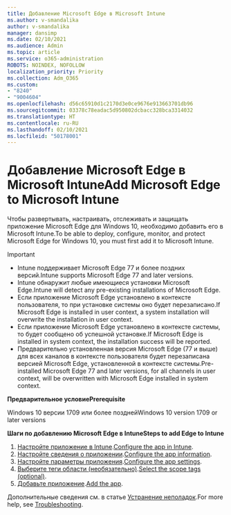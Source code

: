 ```yaml
---
title: Добавление Microsoft Edge в Microsoft Intune
ms.author: v-smandalika
author: v-smandalika
manager: dansimp
ms.date: 02/10/2021
ms.audience: Admin
ms.topic: article
ms.service: o365-administration
ROBOTS: NOINDEX, NOFOLLOW
localization_priority: Priority
ms.collection: Adm_O365
ms.custom:
- "8240"
- "9004604"
ms.openlocfilehash: d56c65910d1c2170d3e0ce9676e913663701db96
ms.sourcegitcommit: 03378c78eadac5d950802dcbacc328bca3314032
ms.translationtype: HT
ms.contentlocale: ru-RU
ms.lasthandoff: 02/10/2021
ms.locfileid: "50178001"
---
```

# <a name="add-microsoft-edge-to-microsoft-intune"></a><span data-ttu-id="568da-102">Добавление Microsoft Edge в Microsoft Intune</span><span class="sxs-lookup"><span data-stu-id="568da-102">Add Microsoft Edge to Microsoft Intune</span></span>

<span data-ttu-id="568da-103">Чтобы развертывать, настраивать, отслеживать и защищать приложение Microsoft Edge для Windows 10, необходимо добавить его в Microsoft Intune.</span><span class="sxs-lookup"><span data-stu-id="568da-103">To be able to deploy, configure, monitor, and protect Microsoft Edge for Windows 10, you must first add it to Microsoft Intune.</span></span>

> [!IMPORTANT]
- <span data-ttu-id="568da-104">Intune поддерживает Microsoft Edge 77 и более поздних версий.</span><span class="sxs-lookup"><span data-stu-id="568da-104">Intune supports Microsoft Edge 77 and later versions.</span></span>
- <span data-ttu-id="568da-105">Intune обнаружит любые имеющиеся установки Microsoft Edge.</span><span class="sxs-lookup"><span data-stu-id="568da-105">Intune will detect any pre-existing installations of Microsoft Edge.</span></span>
- <span data-ttu-id="568da-106">Если приложение Microsoft Edge установлено в контексте пользователя, то при установке системы оно будет перезаписано.</span><span class="sxs-lookup"><span data-stu-id="568da-106">If Microsoft Edge is installed in user context, a system installation will overwrite the installation in user context.</span></span>
- <span data-ttu-id="568da-107">Если приложение Microsoft Edge установлено в контексте системы, то будет сообщено об успешной установке.</span><span class="sxs-lookup"><span data-stu-id="568da-107">If Microsoft Edge is installed in system context, the installation success will be reported.</span></span>
- <span data-ttu-id="568da-108">Предварительно установленная версия Microsoft Edge (77 и выше) для всех каналов в контексте пользователя будет перезаписана версией Microsoft Edge, установленной в контексте системы.</span><span class="sxs-lookup"><span data-stu-id="568da-108">Pre-installed Microsoft Edge 77 and later versions, for all channels in user context, will be overwritten with Microsoft Edge installed in system context.</span></span>

<span data-ttu-id="568da-109">**Предварительное условие**</span><span class="sxs-lookup"><span data-stu-id="568da-109">**Prerequisite**</span></span>

<span data-ttu-id="568da-110">Windows 10 версии 1709 или более поздней</span><span class="sxs-lookup"><span data-stu-id="568da-110">Windows 10 version 1709 or later versions</span></span>

<span data-ttu-id="568da-111">**Шаги по добавлению Microsoft Edge в Intune**</span><span class="sxs-lookup"><span data-stu-id="568da-111">**Steps to add Edge to Intune**</span></span>

1. <span data-ttu-id="568da-112">[Настройте приложение в Intune](https://docs.microsoft.com/mem/intune/apps/apps-windows-edge).</span><span class="sxs-lookup"><span data-stu-id="568da-112">[Configure the app in Intune](https://docs.microsoft.com/mem/intune/apps/apps-windows-edge).</span></span>
2. <span data-ttu-id="568da-113">[Настройте сведения о приложении](https://docs.microsoft.com/mem/intune/apps/apps-windows-edge).</span><span class="sxs-lookup"><span data-stu-id="568da-113">[Configure the app information](https://docs.microsoft.com/mem/intune/apps/apps-windows-edge).</span></span>
3. <span data-ttu-id="568da-114">[Настройте параметры приложения](https://docs.microsoft.com/mem/intune/apps/apps-windows-edge).</span><span class="sxs-lookup"><span data-stu-id="568da-114">[Configure the app settings](https://docs.microsoft.com/mem/intune/apps/apps-windows-edge).</span></span>
4. <span data-ttu-id="568da-115">[Выберите теги области (необязательно)](https://docs.microsoft.com/mem/intune/apps/apps-windows-edge).</span><span class="sxs-lookup"><span data-stu-id="568da-115">[Select the scope tags (optional)](https://docs.microsoft.com/mem/intune/apps/apps-windows-edge).</span></span>
5. <span data-ttu-id="568da-116">[Добавьте приложение](https://docs.microsoft.com/mem/intune/apps/apps-windows-edge).</span><span class="sxs-lookup"><span data-stu-id="568da-116">[Add the app](https://docs.microsoft.com/mem/intune/apps/apps-windows-edge).</span></span>

<span data-ttu-id="568da-117">Дополнительные сведения см. в статье [Устранение неполадок](https://docs.microsoft.com/mem/intune/apps/apps-windows-edge).</span><span class="sxs-lookup"><span data-stu-id="568da-117">For more help, see [Troubleshooting](https://docs.microsoft.com/mem/intune/apps/apps-windows-edge).</span></span>




